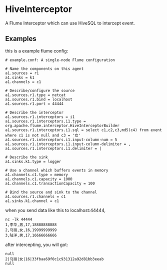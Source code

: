 # HiveInterceptor
A Flume Interceptor which can use HiveSQL to intercept event.

## Examples

this is a example flume config:

```properties
# example.conf: A single-node Flume configuration

# Name the components on this agent
a1.sources = r1
a1.sinks = k1
a1.channels = c1

# Describe/configure the source
a1.sources.r1.type = netcat
a1.sources.r1.bind = localhost
a1.sources.r1.port = 44444

# Describe the interceptor
a1.sources.r1.interceptors = i1
a1.sources.r1.interceptors.i1.type = org.apache.flume.interceptor.HiveInterceptorBuilder
a1.sources.r1.interceptors.i1.sql = select c1,c2,c3,md5(c4) from event where c1 is not null and c3 = '女'
a1.sources.r1.interceptors.i1.input-column-num = 5
a1.sources.r1.interceptors.i1.input-column-delimiter = ,
a1.sources.r1.interceptors.i1.delimiter = |

# Describe the sink
a1.sinks.k1.type = logger

# Use a channel which buffers events in memory
a1.channels.c1.type = memory
a1.channels.c1.capacity = 1000
a1.channels.c1.transactionCapacity = 100

# Bind the source and sink to the channel
a1.sources.r1.channels = c1
a1.sinks.k1.channel = c1
```

when you send data like this to localhost:44444,
```shell script
nc -lk 44444
1,李华,男,17,18888888888
2,马丽,女,16,19999999999
3,陆洋,男,17,16666666666
```

after intercepting, you will got:
```log
null
2|马丽|女|16|33fbaa69f0c1c931312a92d81bb3eeab
null
```
